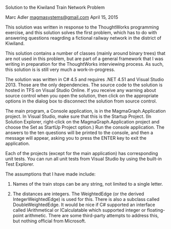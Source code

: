 Solution to the Kiwiland Train Network Problem

Marc Adler
magmasystems@gmail.com
April 15, 2015

This solution was written in response to the ThoughtWorks programming exercise, and this solution solves the first problem, 
which has to do with answering questions reagrding a fictional railway network in the district of Kiwiland.

This solution contains a number of classes (mainly around binary trees) that are not used in this problem, but are part of
a general framework that I was writing in preparation for the ThoughtWorks interviewing process. As such, this solution is
is still very much a work-in-progress.

The solution was written in C# 4.5 and requires .NET 4.51 and Visual Studio 2013. Those are the only dependencies. The source
code to the solution is hosted in TFS on Visual Studio Online. If you receive any warning about source control when you open
the solution, then click on the appropriate options in the dialog box to disconnect the solution from source control.

The main program, a Console application, is in the MagmaGraph.Application project. In Visual Studio, make sure that this is the 
Startup Project. (In Solution Explorer, right-click on the MagmaGraph.Application project and choose the Set as StartUp Project
option.) Run the console application. The answers to the ten questions will be printed to the console, and then a message will
appear, asking you to press the ENTER key to exit the application.

Each of the projects (except for the main application) has corresponding unit tests. You can run all unit tests from Visual Studio
by using the built-in Test Explorer.

The assumptions that I have made include:

1) Names of the train stops can be any string, not limited to a single letter.

2) The distances are integers. The WeightedEdge<int> (or the derived IntegerWeightedEdge) is used for this. There is also
a subclass called DoubleWeightedEdge. It would be nice if C# supported an interface called IArithmetical or ICalculatable
which supported integer or floating-point arithmetic. There are some third-party attempts to address this, but nothing official
from Microsoft.

